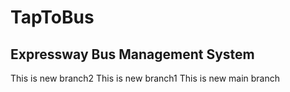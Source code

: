 # TapToBus
## Expressway Bus Management System <br>

This is new branch2
This is new branch1
This is new main branch
